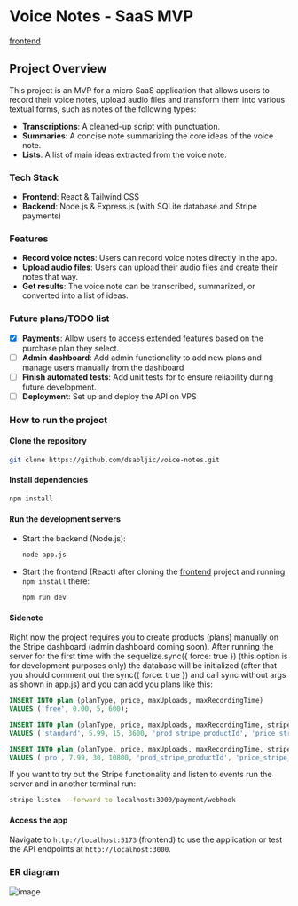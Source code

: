 # Voice Notes - SaaS MVP

[frontend](https://github.com/dsabljic/voice-notes-frontend)

## Project Overview

This project is an MVP for a micro SaaS application that allows users to record their voice notes, upload audio files and transform them into various textual forms, such as notes of the following types:

- **Transcriptions**: A cleaned-up script with punctuation.
- **Summaries**: A concise note summarizing the core ideas of the voice note.
- **Lists**: A list of main ideas extracted from the voice note.

### Tech Stack

- **Frontend**: React & Tailwind CSS
- **Backend**: Node.js & Express.js (with SQLite database and Stripe payments)

### Features

- **Record voice notes**: Users can record voice notes directly in the app.
- **Upload audio files**: Users can upload their audio files and create their notes that way.
- **Get results**: The voice note can be transcribed, summarized, or converted into a list of ideas.

### Future plans/TODO list

- [x] **Payments**: Allow users to access extended features based on the purchase plan they select.
- [ ] **Admin dashboard**: Add admin functionality to add new plans and manage users manually from the dashboard
- [ ] **Finish automated tests**: Add unit tests for to ensure reliability during future development.
- [ ] **Deployment**: Set up and deploy the API on VPS

### How to run the project

#### Clone the repository

   ```bash
   git clone https://github.com/dsabljic/voice-notes.git
   ```

#### Install dependencies

```bash
npm install
```

#### Run the development servers

- Start the backend (Node.js):
  ```bash
  node app.js
  ```
- Start the frontend (React) after cloning the [frontend](https://github.com/dsabljic/voice-notes-frontend) project and running `npm install` there:
  ```bash
  npm run dev
  ```
  
#### Sidenote

Right now the project requires you to create products (plans) manually on the Stripe dashboard (admin dashboard coming soon). After running the server for the first time with the sequelize.sync({ force: true }) (this option is for development purposes only) the database will be initialized (after that you should comment out the sync({ force: true }) and call sync without args as shown in app.js) and you can add you plans like this:

```sql
INSERT INTO plan (planType, price, maxUploads, maxRecordingTime)
VALUES ('free', 0.00, 5, 600);

INSERT INTO plan (planType, price, maxUploads, maxRecordingTime, stripeProductId, stripePriceId)
VALUES ('standard', 5.99, 15, 3600, 'prod_stripe_productId', 'price_stripe_priceId'); -- 1 hour = 3600 seconds

INSERT INTO plan (planType, price, maxUploads, maxRecordingTime, stripeProductId, stripePriceId)
VALUES ('pro', 7.99, 30, 10800, 'prod_stripe_productId', 'price_stripe_priceId');
```

If you want to try out the Stripe functionality and listen to events run the server and in another terminal run:

```bash
stripe listen --forward-to localhost:3000/payment/webhook
```

#### Access the app

Navigate to `http://localhost:5173` (frontend) to use the application or test the API endpoints at `http://localhost:3000`.

### ER diagram

![image](https://github.com/user-attachments/assets/e0a931e2-62c0-4fd6-91f4-7b4c85504d65)
